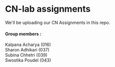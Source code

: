# CN-lab assignments

We'll be uploading our CN Assignments in this repo.
<h4>Group members :</h4>

Kalpana Acharya (016)<br>
Sharon Adhikari (037)<br>
Subina Chhetri  (039)<br>
Swostika Poudel (043)
